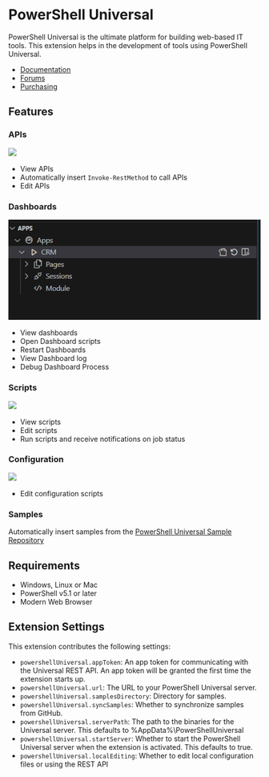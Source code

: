 # PowerShell Universal 

PowerShell Universal is the ultimate platform for building web-based IT tools. This extension helps in the development of tools using PowerShell Universal. 

- [Documentation](https://docs.ironmansoftware.com)
- [Forums](https://forums.universaldashboard.io)
- [Purchasing](https://ironmansoftware.com/pricing/powershell-universal)

## Features

### APIs

![](https://github.com/ironmansoftware/universal-code/raw/master/images/apis.png)

- View APIs
- Automatically insert `Invoke-RestMethod` to call APIs
- Edit APIs

### Dashboards

![](https://github.com/ironmansoftware/universal-code/raw/master/images/dashboards.png)

- View dashboards 
- Open Dashboard scripts
- Restart Dashboards
- View Dashboard log
- Debug Dashboard Process

### Scripts 

![](https://github.com/ironmansoftware/universal-code/raw/master/images/scripts.png)

- View scripts
- Edit scripts
- Run scripts and receive notifications on job status

### Configuration 

![](https://github.com/ironmansoftware/universal-code/raw/master/images/config.png)

- Edit configuration scripts

### Samples 

Automatically insert samples from the [PowerShell Universal Sample Repository](https://github.com/ironmansoftware/universal-samples)

## Requirements

- Windows, Linux or Mac
- PowerShell v5.1 or later
- Modern Web Browser

## Extension Settings

This extension contributes the following settings:

* `powershellUniversal.appToken`: An app token for communicating with the Universal REST API. An app token will be granted the first time the extension starts up. 
* `powershellUniversal.url`: The URL to your PowerShell Universal server.
* `powershellUniversal.samplesDirectory`: Directory for samples. 
* `powershellUniversal.syncSamples`: Whether to synchronize samples from GitHub.
* `powershellUniversal.serverPath`: The path to the binaries for the Universal server. This defaults to %AppData%\PowerShellUniversal
* `powershellUniversal.startServer`: Whether to start the PowerShell Universal server when the extension is activated. This defaults to true.
* `powershellUniversal.localEditing`: Whether to edit local configuration files or using the REST API